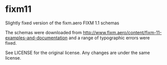 fixm11
======

Slightly fixed version of the fixm.aero FIXM 1.1 schemas

The schemas were downloaded from http://www.fixm.aero/content/fixm-11-examples-and-documentation and a range of typographic errors were fixed.

See LICENSE for the original license. Any changes are under the same license.
